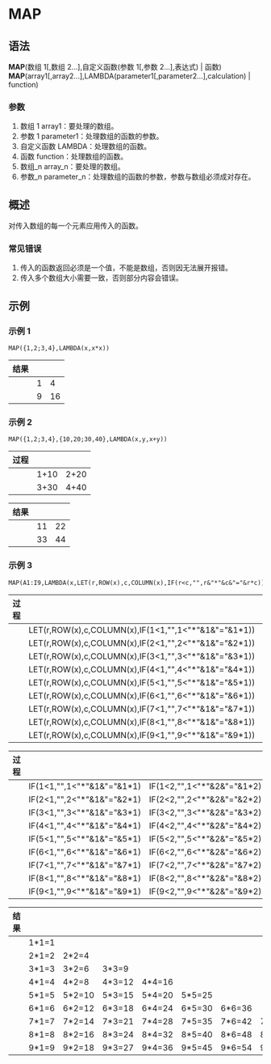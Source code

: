 # MAP
## 语法

**MAP**(数组 1[,数组 2...],自定义函数(参数 1[,参数 2...],表达式) | 函数)        
**MAP**(array1[,array2...],LAMBDA(parameter1[,parameter2...],calculation) | function)

### 参数

1. 数组 1 array1：要处理的数组。
2. 参数 1 parameter1：处理数组的函数的参数。
3. 自定义函数 LAMBDA：处理数组的函数。
4. 函数 function：处理数组的函数。
5. 数组\_n array_n：要处理的数组。
6. 参数\_n parameter_n：处理数组的函数的参数，参数与数组必须成对存在。

## 概述

对传入数组的每一个元素应用传入的函数。

### 常见错误

1. 传入的函数返回必须是一个值，不能是数组，否则因无法展开报错。
2. 传入多个数组大小需要一致，否则部分内容会错误。

## 示例

### 示例 1

```excel
MAP({1,2;3,4},LAMBDA(x,x*x))
```

| 结果 |     |     |
| ---- | --- | --- |
|      | 1   | 4   |
|      | 9   | 16  |

### 示例 2

```excel
MAP({1,2;3,4},{10,20;30,40},LAMBDA(x,y,x+y))
```

| 过程 |      |      |
| ---- | ---- | ---- |
|      | 1+10 | 2+20 |
|      | 3+30 | 4+40 |

| 结果 |     |     |
| ---- | --- | --- |
|      | 11  | 22  |
|      | 33  | 44  |

### 示例 3

```excel
MAP(A1:I9,LAMBDA(x,LET(r,ROW(x),c,COLUMN(x),IF(r<c,"",r&"*"&c&"="&r*c))))
```

| 过程 |                                                           |                                                           |                                                           |                                                           |                                                           |                                                           |                                                           |                                                           |                                                           |
| ---- | --------------------------------------------------------- | --------------------------------------------------------- | --------------------------------------------------------- | --------------------------------------------------------- | --------------------------------------------------------- | --------------------------------------------------------- | --------------------------------------------------------- | --------------------------------------------------------- | --------------------------------------------------------- |
|      | LET(r,ROW(x),c,COLUMN(x),IF(1&lt;1,"",1<"\*"&1&"="&1\*1)) | LET(r,ROW(x),c,COLUMN(x),IF(1&lt;2,"",1<"\*"&2&"="&1\*2)) | LET(r,ROW(x),c,COLUMN(x),IF(1&lt;3,"",1<"\*"&3&"="&1\*3)) | LET(r,ROW(x),c,COLUMN(x),IF(1&lt;4,"",1<"\*"&4&"="&1\*4)) | LET(r,ROW(x),c,COLUMN(x),IF(1&lt;5,"",1<"\*"&5&"="&1\*5)) | LET(r,ROW(x),c,COLUMN(x),IF(1&lt;6,"",1<"\*"&6&"="&1\*6)) | LET(r,ROW(x),c,COLUMN(x),IF(1&lt;7,"",1<"\*"&7&"="&1\*7)) | LET(r,ROW(x),c,COLUMN(x),IF(1&lt;8,"",1<"\*"&8&"="&1\*8)) | LET(r,ROW(x),c,COLUMN(x),IF(1&lt;9,"",1<"\*"&9&"="&1\*9)) |
|      | LET(r,ROW(x),c,COLUMN(x),IF(2&lt;1,"",2<"\*"&1&"="&2\*1)) | LET(r,ROW(x),c,COLUMN(x),IF(2&lt;2,"",2<"\*"&2&"="&2\*2)) | LET(r,ROW(x),c,COLUMN(x),IF(2&lt;3,"",2<"\*"&3&"="&2\*3)) | LET(r,ROW(x),c,COLUMN(x),IF(2&lt;4,"",2<"\*"&4&"="&2\*4)) | LET(r,ROW(x),c,COLUMN(x),IF(2&lt;5,"",2<"\*"&5&"="&2\*5)) | LET(r,ROW(x),c,COLUMN(x),IF(2&lt;6,"",2<"\*"&6&"="&2\*6)) | LET(r,ROW(x),c,COLUMN(x),IF(2&lt;7,"",2<"\*"&7&"="&2\*7)) | LET(r,ROW(x),c,COLUMN(x),IF(2&lt;8,"",2<"\*"&8&"="&2\*8)) | LET(r,ROW(x),c,COLUMN(x),IF(2&lt;9,"",2<"\*"&9&"="&2\*9)) |
|      | LET(r,ROW(x),c,COLUMN(x),IF(3&lt;1,"",3<"\*"&1&"="&3\*1)) | LET(r,ROW(x),c,COLUMN(x),IF(3&lt;2,"",3<"\*"&2&"="&3\*2)) | LET(r,ROW(x),c,COLUMN(x),IF(3&lt;3,"",3<"\*"&3&"="&3\*3)) | LET(r,ROW(x),c,COLUMN(x),IF(3&lt;4,"",3<"\*"&4&"="&3\*4)) | LET(r,ROW(x),c,COLUMN(x),IF(3&lt;5,"",3<"\*"&5&"="&3\*5)) | LET(r,ROW(x),c,COLUMN(x),IF(3&lt;6,"",3<"\*"&6&"="&3\*6)) | LET(r,ROW(x),c,COLUMN(x),IF(3&lt;7,"",3<"\*"&7&"="&3\*7)) | LET(r,ROW(x),c,COLUMN(x),IF(3&lt;8,"",3<"\*"&8&"="&3\*8)) | LET(r,ROW(x),c,COLUMN(x),IF(3&lt;9,"",3<"\*"&9&"="&3\*9)) |
|      | LET(r,ROW(x),c,COLUMN(x),IF(4&lt;1,"",4<"\*"&1&"="&4\*1)) | LET(r,ROW(x),c,COLUMN(x),IF(4&lt;2,"",4<"\*"&2&"="&4\*2)) | LET(r,ROW(x),c,COLUMN(x),IF(4&lt;3,"",4<"\*"&3&"="&4\*3)) | LET(r,ROW(x),c,COLUMN(x),IF(4&lt;4,"",4<"\*"&4&"="&4\*4)) | LET(r,ROW(x),c,COLUMN(x),IF(4&lt;5,"",4<"\*"&5&"="&4\*5)) | LET(r,ROW(x),c,COLUMN(x),IF(4&lt;6,"",4<"\*"&6&"="&4\*6)) | LET(r,ROW(x),c,COLUMN(x),IF(4&lt;7,"",4<"\*"&7&"="&4\*7)) | LET(r,ROW(x),c,COLUMN(x),IF(4&lt;8,"",4<"\*"&8&"="&4\*8)) | LET(r,ROW(x),c,COLUMN(x),IF(4&lt;9,"",4<"\*"&9&"="&4\*9)) |
|      | LET(r,ROW(x),c,COLUMN(x),IF(5&lt;1,"",5<"\*"&1&"="&5\*1)) | LET(r,ROW(x),c,COLUMN(x),IF(5&lt;2,"",5<"\*"&2&"="&5\*2)) | LET(r,ROW(x),c,COLUMN(x),IF(5&lt;3,"",5<"\*"&3&"="&5\*3)) | LET(r,ROW(x),c,COLUMN(x),IF(5&lt;4,"",5<"\*"&4&"="&5\*4)) | LET(r,ROW(x),c,COLUMN(x),IF(5&lt;5,"",5<"\*"&5&"="&5\*5)) | LET(r,ROW(x),c,COLUMN(x),IF(5&lt;6,"",5<"\*"&6&"="&5\*6)) | LET(r,ROW(x),c,COLUMN(x),IF(5&lt;7,"",5<"\*"&7&"="&5\*7)) | LET(r,ROW(x),c,COLUMN(x),IF(5&lt;8,"",5<"\*"&8&"="&5\*8)) | LET(r,ROW(x),c,COLUMN(x),IF(5&lt;9,"",5<"\*"&9&"="&5\*9)) |
|      | LET(r,ROW(x),c,COLUMN(x),IF(6&lt;1,"",6<"\*"&1&"="&6\*1)) | LET(r,ROW(x),c,COLUMN(x),IF(6&lt;2,"",6<"\*"&2&"="&6\*2)) | LET(r,ROW(x),c,COLUMN(x),IF(6&lt;3,"",6<"\*"&3&"="&6\*3)) | LET(r,ROW(x),c,COLUMN(x),IF(6&lt;4,"",6<"\*"&4&"="&6\*4)) | LET(r,ROW(x),c,COLUMN(x),IF(6&lt;5,"",6<"\*"&5&"="&6\*5)) | LET(r,ROW(x),c,COLUMN(x),IF(6&lt;6,"",6<"\*"&6&"="&6\*6)) | LET(r,ROW(x),c,COLUMN(x),IF(6&lt;7,"",6<"\*"&7&"="&6\*7)) | LET(r,ROW(x),c,COLUMN(x),IF(6&lt;8,"",6<"\*"&8&"="&6\*8)) | LET(r,ROW(x),c,COLUMN(x),IF(6&lt;9,"",6<"\*"&9&"="&6\*9)) |
|      | LET(r,ROW(x),c,COLUMN(x),IF(7&lt;1,"",7<"\*"&1&"="&7\*1)) | LET(r,ROW(x),c,COLUMN(x),IF(7&lt;2,"",7<"\*"&2&"="&7\*2)) | LET(r,ROW(x),c,COLUMN(x),IF(7&lt;3,"",7<"\*"&3&"="&7\*3)) | LET(r,ROW(x),c,COLUMN(x),IF(7&lt;4,"",7<"\*"&4&"="&7\*4)) | LET(r,ROW(x),c,COLUMN(x),IF(7&lt;5,"",7<"\*"&5&"="&7\*5)) | LET(r,ROW(x),c,COLUMN(x),IF(7&lt;6,"",7<"\*"&6&"="&7\*6)) | LET(r,ROW(x),c,COLUMN(x),IF(7&lt;7,"",7<"\*"&7&"="&7\*7)) | LET(r,ROW(x),c,COLUMN(x),IF(7&lt;8,"",7<"\*"&8&"="&7\*8)) | LET(r,ROW(x),c,COLUMN(x),IF(7&lt;9,"",7<"\*"&9&"="&7\*9)) |
|      | LET(r,ROW(x),c,COLUMN(x),IF(8&lt;1,"",8<"\*"&1&"="&8\*1)) | LET(r,ROW(x),c,COLUMN(x),IF(8&lt;2,"",8<"\*"&2&"="&8\*2)) | LET(r,ROW(x),c,COLUMN(x),IF(8&lt;3,"",8<"\*"&3&"="&8\*3)) | LET(r,ROW(x),c,COLUMN(x),IF(8&lt;4,"",8<"\*"&4&"="&8\*4)) | LET(r,ROW(x),c,COLUMN(x),IF(8&lt;5,"",8<"\*"&5&"="&8\*5)) | LET(r,ROW(x),c,COLUMN(x),IF(8&lt;6,"",8<"\*"&6&"="&8\*6)) | LET(r,ROW(x),c,COLUMN(x),IF(8&lt;7,"",8<"\*"&7&"="&8\*7)) | LET(r,ROW(x),c,COLUMN(x),IF(8&lt;8,"",8<"\*"&8&"="&8\*8)) | LET(r,ROW(x),c,COLUMN(x),IF(8&lt;9,"",8<"\*"&9&"="&8\*9)) |
|      | LET(r,ROW(x),c,COLUMN(x),IF(9&lt;1,"",9<"\*"&1&"="&9\*1)) | LET(r,ROW(x),c,COLUMN(x),IF(9&lt;2,"",9<"\*"&2&"="&9\*2)) | LET(r,ROW(x),c,COLUMN(x),IF(9&lt;3,"",9<"\*"&3&"="&9\*3)) | LET(r,ROW(x),c,COLUMN(x),IF(9&lt;4,"",9<"\*"&4&"="&9\*4)) | LET(r,ROW(x),c,COLUMN(x),IF(9&lt;5,"",9<"\*"&5&"="&9\*5)) | LET(r,ROW(x),c,COLUMN(x),IF(9&lt;6,"",9<"\*"&6&"="&9\*6)) | LET(r,ROW(x),c,COLUMN(x),IF(9&lt;7,"",9<"\*"&7&"="&9\*7)) | LET(r,ROW(x),c,COLUMN(x),IF(9&lt;8,"",9<"\*"&8&"="&9\*8)) | LET(r,ROW(x),c,COLUMN(x),IF(9&lt;9,"",9<"\*"&9&"="&9\*9)) |

| 过程 |                                 |                                 |                                 |                                 |                                 |                                 |                                 |                                 |                                 |
| ---- | ------------------------------- | ------------------------------- | ------------------------------- | ------------------------------- | ------------------------------- | ------------------------------- | ------------------------------- | ------------------------------- | ------------------------------- |
|      | IF(1&lt;1,"",1<"\*"&1&"="&1\*1) | IF(1&lt;2,"",1<"\*"&2&"="&1\*2) | IF(1&lt;3,"",1<"\*"&3&"="&1\*3) | IF(1&lt;4,"",1<"\*"&4&"="&1\*4) | IF(1&lt;5,"",1<"\*"&5&"="&1\*5) | IF(1&lt;6,"",1<"\*"&6&"="&1\*6) | IF(1&lt;7,"",1<"\*"&7&"="&1\*7) | IF(1&lt;8,"",1<"\*"&8&"="&1\*8) | IF(1&lt;9,"",1<"\*"&9&"="&1\*9) |
|      | IF(2&lt;1,"",2<"\*"&1&"="&2\*1) | IF(2&lt;2,"",2<"\*"&2&"="&2\*2) | IF(2&lt;3,"",2<"\*"&3&"="&2\*3) | IF(2&lt;4,"",2<"\*"&4&"="&2\*4) | IF(2&lt;5,"",2<"\*"&5&"="&2\*5) | IF(2&lt;6,"",2<"\*"&6&"="&2\*6) | IF(2&lt;7,"",2<"\*"&7&"="&2\*7) | IF(2&lt;8,"",2<"\*"&8&"="&2\*8) | IF(2&lt;9,"",2<"\*"&9&"="&2\*9) |
|      | IF(3&lt;1,"",3<"\*"&1&"="&3\*1) | IF(3&lt;2,"",3<"\*"&2&"="&3\*2) | IF(3&lt;3,"",3<"\*"&3&"="&3\*3) | IF(3&lt;4,"",3<"\*"&4&"="&3\*4) | IF(3&lt;5,"",3<"\*"&5&"="&3\*5) | IF(3&lt;6,"",3<"\*"&6&"="&3\*6) | IF(3&lt;7,"",3<"\*"&7&"="&3\*7) | IF(3&lt;8,"",3<"\*"&8&"="&3\*8) | IF(3&lt;9,"",3<"\*"&9&"="&3\*9) |
|      | IF(4&lt;1,"",4<"\*"&1&"="&4\*1) | IF(4&lt;2,"",4<"\*"&2&"="&4\*2) | IF(4&lt;3,"",4<"\*"&3&"="&4\*3) | IF(4&lt;4,"",4<"\*"&4&"="&4\*4) | IF(4&lt;5,"",4<"\*"&5&"="&4\*5) | IF(4&lt;6,"",4<"\*"&6&"="&4\*6) | IF(4&lt;7,"",4<"\*"&7&"="&4\*7) | IF(4&lt;8,"",4<"\*"&8&"="&4\*8) | IF(4&lt;9,"",4<"\*"&9&"="&4\*9) |
|      | IF(5&lt;1,"",5<"\*"&1&"="&5\*1) | IF(5&lt;2,"",5<"\*"&2&"="&5\*2) | IF(5&lt;3,"",5<"\*"&3&"="&5\*3) | IF(5&lt;4,"",5<"\*"&4&"="&5\*4) | IF(5&lt;5,"",5<"\*"&5&"="&5\*5) | IF(5&lt;6,"",5<"\*"&6&"="&5\*6) | IF(5&lt;7,"",5<"\*"&7&"="&5\*7) | IF(5&lt;8,"",5<"\*"&8&"="&5\*8) | IF(5&lt;9,"",5<"\*"&9&"="&5\*9) |
|      | IF(6&lt;1,"",6<"\*"&1&"="&6\*1) | IF(6&lt;2,"",6<"\*"&2&"="&6\*2) | IF(6&lt;3,"",6<"\*"&3&"="&6\*3) | IF(6&lt;4,"",6<"\*"&4&"="&6\*4) | IF(6&lt;5,"",6<"\*"&5&"="&6\*5) | IF(6&lt;6,"",6<"\*"&6&"="&6\*6) | IF(6&lt;7,"",6<"\*"&7&"="&6\*7) | IF(6&lt;8,"",6<"\*"&8&"="&6\*8) | IF(6&lt;9,"",6<"\*"&9&"="&6\*9) |
|      | IF(7&lt;1,"",7<"\*"&1&"="&7\*1) | IF(7&lt;2,"",7<"\*"&2&"="&7\*2) | IF(7&lt;3,"",7<"\*"&3&"="&7\*3) | IF(7&lt;4,"",7<"\*"&4&"="&7\*4) | IF(7&lt;5,"",7<"\*"&5&"="&7\*5) | IF(7&lt;6,"",7<"\*"&6&"="&7\*6) | IF(7&lt;7,"",7<"\*"&7&"="&7\*7) | IF(7&lt;8,"",7<"\*"&8&"="&7\*8) | IF(7&lt;9,"",7<"\*"&9&"="&7\*9) |
|      | IF(8&lt;1,"",8<"\*"&1&"="&8\*1) | IF(8&lt;2,"",8<"\*"&2&"="&8\*2) | IF(8&lt;3,"",8<"\*"&3&"="&8\*3) | IF(8&lt;4,"",8<"\*"&4&"="&8\*4) | IF(8&lt;5,"",8<"\*"&5&"="&8\*5) | IF(8&lt;6,"",8<"\*"&6&"="&8\*6) | IF(8&lt;7,"",8<"\*"&7&"="&8\*7) | IF(8&lt;8,"",8<"\*"&8&"="&8\*8) | IF(8&lt;9,"",8<"\*"&9&"="&8\*9) |
|      | IF(9&lt;1,"",9<"\*"&1&"="&9\*1) | IF(9&lt;2,"",9<"\*"&2&"="&9\*2) | IF(9&lt;3,"",9<"\*"&3&"="&9\*3) | IF(9&lt;4,"",9<"\*"&4&"="&9\*4) | IF(9&lt;5,"",9<"\*"&5&"="&9\*5) | IF(9&lt;6,"",9<"\*"&6&"="&9\*6) | IF(9&lt;7,"",9<"\*"&7&"="&9\*7) | IF(9&lt;8,"",9<"\*"&8&"="&9\*8) | IF(9&lt;9,"",9<"\*"&9&"="&9\*9) |

| 结果 |        |         |         |         |         |         |         |         |         |
| ---- | ------ | ------- | ------- | ------- | ------- | ------- | ------- | ------- | ------- |
|      | 1\*1=1 |         |         |         |         |         |         |         |         |
|      | 2\*1=2 | 2\*2=4  |         |         |         |         |         |         |         |
|      | 3\*1=3 | 3\*2=6  | 3\*3=9  |         |         |         |         |         |         |
|      | 4\*1=4 | 4\*2=8  | 4\*3=12 | 4\*4=16 |         |         |         |         |         |
|      | 5\*1=5 | 5\*2=10 | 5\*3=15 | 5\*4=20 | 5\*5=25 |         |         |         |         |
|      | 6\*1=6 | 6\*2=12 | 6\*3=18 | 6\*4=24 | 6\*5=30 | 6\*6=36 |         |         |         |
|      | 7\*1=7 | 7\*2=14 | 7\*3=21 | 7\*4=28 | 7\*5=35 | 7\*6=42 | 7\*7=49 |         |         |
|      | 8\*1=8 | 8\*2=16 | 8\*3=24 | 8\*4=32 | 8\*5=40 | 8\*6=48 | 8\*7=56 | 8\*8=64 |         |
|      | 9\*1=9 | 9\*2=18 | 9\*3=27 | 9\*4=36 | 9\*5=45 | 9\*6=54 | 9\*7=63 | 9\*8=72 | 9\*9=81 |
